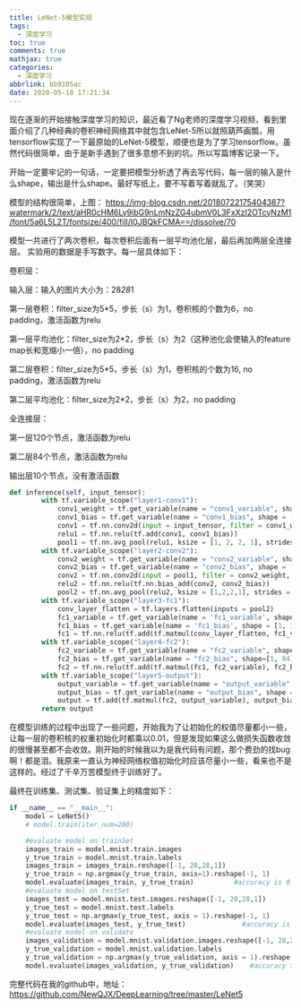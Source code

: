 ```yaml
---
title: LeNet-5模型实现
tags:
  - 深度学习
toc: true
comments: true
mathjax: true
categories:
  - 深度学习
abbrlink: bb9105ac
date: 2020-05-18 17:21:34
---
```


现在逐渐的开始接触深度学习的知识，最近看了Ng老师的深度学习视频，看到里面介绍了几种经典的卷积神经网络其中就包含LeNet-5所以就照葫芦画瓢，用tensorflow实现了一下最原始的LeNet-5模型，顺便也是为了学习tensorflow。虽然代码很简单，由于是新手遇到了很多意想不到的坑。所以写篇博客记录一下。

开始一定要牢记的一句话，一定要把模型分析透了再去写代码，每一层的输入是什么shape，输出是什么shape。最好写纸上，要不写着写着就乱了。（笑哭）

模型的结构很简单，上图：
https://img-blog.csdn.net/20180722175404387?watermark/2/text/aHR0cHM6Ly9ibG9nLmNzZG4ubmV0L3FxXzI2OTcyNzM1/font/5a6L5L2T/fontsize/400/fill/I0JBQkFCMA==/dissolve/70

模型一共进行了两次卷积，每次卷积后面有一层平均池化层，最后再加两层全连接层。 实验用的数据是手写数字。每一层具体如下：

卷积层：

输入层：输入的图片大小为：28*28*1

第一层卷积：filter_size为5*5，步长（s）为1，卷积核的个数为6，no padding，激活函数为relu

第一层平均池化：filter_size为2*2，步长（s）为2（这种池化会使输入的feature map长和宽缩小一倍），no padding

第二层卷积：filter_size为5*5，步长（s）为1，卷积核的个数为16, no padding，激活函数为relu

第二层平均池化：filter_size为2*2，步长（s）为2，no padding

全连接层：

第一层120个节点，激活函数为relu

第二层84个节点，激活函数为relu

输出层10个节点，没有激活函数

```python
def inference(self, input_tensor):
        with tf.variable_scope("layer1-conv1"):
            conv1_weight = tf.get_variable(name = "conv1_variable", shape=[5,5,1,6], initializer=tf.truncated_normal_initializer())
            conv1_bias = tf.get_variable(name = "conv1_bias", shape = [6], initializer=tf.constant_initializer(0.0))
            conv1 = tf.nn.conv2d(input = input_tensor, filter = conv1_weight, strides = [1, 1, 1, 1], padding = "VALID")
            relu1 = tf.nn.relu(tf.add(conv1, conv1_bias))
            pool1 = tf.nn.avg_pool(relu1, ksize = [1, 2, 2, 1], strides = [1, 2, 2, 1], padding = "VALID")
        with tf.variable_scope("layer2-conv2"):
            conv2_weight = tf.get_variable(name = "conv2_variable", shape=[5,5,6,16], initializer=tf.truncated_normal_initializer())
            conv2_bias = tf.get_variable(name = "conv2_bias", shape = [16], initializer=tf.constant_initializer(0.0))
            conv2 = tf.nn.conv2d(input = pool1, filter = conv2_weight, strides = [1, 1, 1, 1], padding = "VALID")
            relu2 = tf.nn.relu(tf.nn.bias_add(conv2, conv2_bias))
            pool2 = tf.nn.avg_pool(relu2, ksize = [1,2,2,1], strides = [1,2,2,1], padding = "VALID")
        with tf.variable_scope("layer3-fc1"):
            conv_layer_flatten = tf.layers.flatten(inputs = pool2)      #[batch_size, 256]
            fc1_variable = tf.get_variable(name = 'fc1_variable', shape = [256, 120], initializer = tf.random_normal_initializer()) * 0.01
            fc1_bias = tf.get_variable(name = 'fc1_bias', shape = [1, 120], initializer = tf.constant_initializer(value=0))
            fc1 = tf.nn.relu(tf.add(tf.matmul(conv_layer_flatten, fc1_variable), fc1_bias))     #[batch_size, 120]
        with tf.variable_scope("layer4-fc2"):
            fc2_variable = tf.get_variable(name = "fc2_variable", shape=[120,84], initializer=tf.random_normal_initializer())  * 0.01 #[batch_size, 84]
            fc2_bias = tf.get_variable(name = "fc2_bias", shape=[1, 84],initializer = tf.constant_initializer(value=0))
            fc2 = tf.nn.relu(tf.add(tf.matmul(fc1, fc2_variable), fc2_bias))                    #[batch_size, 84]
        with tf.variable_scope("layer5-output"):
            output_variable = tf.get_variable(name = "output_variable", shape = [84, 10],initializer = tf.random_normal_initializer()) * 0.01
            output_bias = tf.get_variable(name = "output_bias", shape = [1, 10],initializer = tf.constant_initializer(value=0))
            output = tf.add(tf.matmul(fc2, output_variable), output_bias) #[batch_size, 10]
        return output
```
在模型训练的过程中出现了一些问题，开始我为了让初始化的权值尽量都小一些，让每一层的卷积核的权重初始化时都乘以0.01，但是发现如果这么做损失函数收敛的很慢甚至都不会收敛。刚开始的时候我以为是我代码有问题，那个费劲的找bug啊！都是泪。我原来一直认为神经网络权值初始化时应该尽量小一些，看来也不是这样的。经过了千辛万苦模型终于训练好了。

最终在训练集、测试集、验证集上的精度如下：
```python
if __name__ == "__main__":
    model = LeNet5()
    # model.train(iter_num=200)

    #evaluate model on trainSet
    images_train = model.mnist.train.images
    y_true_train = model.mnist.train.labels
    images_train = images_train.reshape([-1, 28,28,1])
    y_true_train = np.argmax(y_true_train, axis=1).reshape(-1, 1)
    model.evaluate(images_train, y_true_train)          #accuracy is 0.9611818181818181
    #evaluate model on testSet
    images_test = model.mnist.test.images.reshape([-1, 28,28,1])
    y_true_test = model.mnist.test.labels
    y_true_test = np.argmax(y_true_test, axis = 1).reshape(-1, 1)
    model.evaluate(images_test, y_true_test)              #accuracy is 0.9645
    #evaluate model on validate
    images_validation = model.mnist.validation.images.reshape([-1, 28,28,1])
    y_true_validation = model.mnist.validation.labels
    y_true_validation = np.argmax(y_true_validation, axis = 1).reshape(-1, 1)
    model.evaluate(images_validation, y_true_validation)    #accuracy is 0.9648
```
完整代码在我的github中，地址：https://github.com/NewQJX/DeepLearning/tree/master/LeNet5